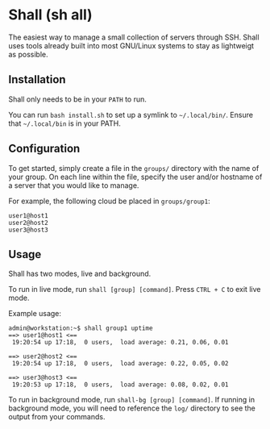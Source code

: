 # Shall (sh all)

The easiest way to manage a small collection of servers through SSH. Shall uses tools already built into most GNU/Linux systems to stay as lightweigt as possible.

## Installation

Shall only needs to be in your `PATH` to run.

You can run `bash install.sh` to set up a symlink to `~/.local/bin/`.
Ensure that `~/.local/bin` is in your PATH.

## Configuration

To get started, simply create a file in the `groups/` directory with the name of your group. On each line within the file, specify the user and/or hostname of a server that you would like to manage.

For example, the following cloud be placed in `groups/group1`:

```
user1@host1
user2@host2
user3@host3
```

## Usage

Shall has two modes, live and background.

To run in live mode, run `shall [group] [command]`. Press `CTRL + C` to exit live mode.

Example usage:

```
admin@workstation:~$ shall group1 uptime
==> user1@host1 <==
 19:20:54 up 17:18,  0 users,  load average: 0.21, 0.06, 0.01

==> user2@host2 <==
 19:20:54 up 17:18,  0 users,  load average: 0.22, 0.05, 0.02

==> user3@host3 <==
 19:20:53 up 17:18,  0 users,  load average: 0.08, 0.02, 0.01
 ```

To run in background mode, run `shall-bg [group] [command]`. If running in background mode, you will need to reference the `log/` directory to see the output from your commands.
